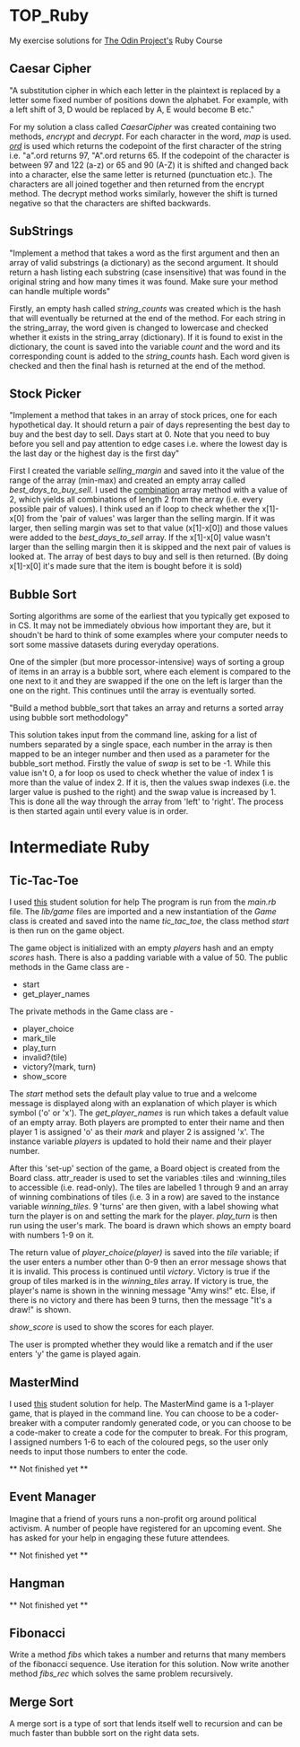 # TOP_Ruby
My exercise solutions for [The Odin Project's](www.theodinproject.com/) Ruby Course

## Caesar Cipher
"A substitution cipher in which each letter in the plaintext is replaced by a letter some fixed number of positions down the alphabet. For example, with a left shift of 3, D would be replaced by A, E would become B etc."

For my solution a class called *CaesarCipher* was created containing two methods, *encrypt* and *decrypt*. 
For each character in the word, *map* is used. [*ord*](https://apidock.com/rails/String/ord) is used which returns the codepoint of the first character of the string i.e. "a".ord returns 97, "A".ord returns 65. If the codepoint of the character is between 97 and 122 (a-z) or 65 and 90 (A-Z) it is shifted and changed back into a character, else the same letter is returned (punctuation etc.). The characters are all joined together and then returned from the encrypt method. 
The decrypt method works similarly, however the shift is turned negative so that the characters are shifted backwards.


## SubStrings
"Implement a method that takes a word as the first argument and then an array of valid substrings (a dictionary) as the second argument. It should return a hash listing each substring (case insensitive) that was found in the original string and how many times it was found. Make sure your method can handle multiple words"

Firstly, an empty hash called *string_counts* was created which is the hash that will eventually be returned at the end of the method. For each string in the string_array, the word given is changed to lowercase and checked whether it exists in the string_array (dictionary). If it is found to exist in the dictionary, the count is saved into the variable *count* and the word and its corresponding count is added to the *string_counts* hash. Each word given is checked and then the final hash is returned at the end of the method.

## Stock Picker
"Implement a method that takes in an array of stock prices, one for each hypothetical day. It should return a pair of days representing the best day to buy and the best day to sell. Days start at 0. Note that you need to buy before you sell and pay attention to edge cases i.e. where the lowest day is the last day or the highest day is the first day"

First I created the variable *selling_margin* and saved into it the value of the range of the array (min-max) and created an empty array called *best_days_to_buy_sell*. I used the [combination](https://apidock.com/ruby/Array/combination) array method with a value of 2, which yields all combinations of length 2 from the array (i.e. every possible pair of values). I think used an if loop to check whether the x[1]-x[0] from the 'pair of values' was larger than the selling margin. If it was larger, then selling margin was set to that value (x[1]-x[0]) and those values were added to the *best_days_to_sell* array. If the x[1]-x[0] value wasn't larger than the selling margin then it is skipped and the next pair of values is looked at. The array of best days to buy and sell is then returned. (By doing x[1]-x[0] it's made sure that the item is bought before it is sold)


## Bubble Sort
Sorting algorithms are some of the earliest that you typically get exposed to in CS. It may not be immediately obvious how important they are, but it shoudn't be hard to think of some examples where your computer needs to sort some massive datasets during everyday operations.

One of the simpler (but more processor-intensive) ways of sorting a group of items in an array is a bubble sort, where each element is compared to the one next to it and they are swapped if the one on the left is larger than the one on the right. This continues until the array is eventually sorted.

"Build a method bubble_sort that takes an array and returns a sorted array using bubble sort methodology"

This solution takes input from the command line, asking for a list of numbers separated by a single space, each number in the array is then mapped to be an integer number and then used as a parameter for the bubble_sort method. Firstly the value of *swap* is set to be -1. While this value isn't 0, a for loop os used to check whether the value of index 1 is more than the value of index 2. If it is, then the values swap indexes (i.e. the larger value is pushed to the right) and the swap value is increased by 1. This is done all the way through the array from 'left' to 'right'. The process is then started again until every value is in order.

# Intermediate Ruby

## Tic-Tac-Toe 
I used [this](https://repl.it/@rryand/tictactoeruby) student solution for help
The program is run from the *main.rb* file. The *lib/game* files are imported and a new instantiation of the *Game* class is created and saved into the name *tic_tac_toe*, the class method *start* is then run on the game object. 

The game object is initialized with an empty *players* hash and an empty *scores* hash. There is also a padding variable with a value of 50. 
The public methods in the Game class are -
- start
- get_player_names

The private methods in the Game class are -
- player_choice
- mark_tile
- play_turn
- invalid?(tile)
- victory?(mark, turn)
- show_score

The *start* method sets the default play value to true and a welcome message is displayed along with an explanation of which player is which symbol ('o' or 'x'). The *get_player_names* is run which takes a default value of an empty array. Both players are prompted to enter their name and then player 1 is assigned 'o' as their *mark* and player 2 is assigned 'x'. The instance variable *players* is updated to hold their name and their player number. 

After this 'set-up' section of the game, a Board object is created from the Board class. attr_reader is used to set the variables :tiles and :winning_tiles to accessible (i.e. read-only). The tiles are labelled 1 through 9 and an array of winning combinations of tiles (i.e. 3 in a row) are saved to the instance variable *winning_tiles*. 9 'turns' are then given, with a label showing what turn the player is on and setting the mark for the player. *play_turn* is then run using the user's mark. The board is drawn which shows an empty board with numbers 1-9 on it. 

The return value of *player_choice(player)* is saved into the *tile* variable; if the user enters a number other than 0-9 then an error message shows that it is invalid. This process is continued until *victory*. Victory is true if the group of tiles marked is in the *winning_tiles* array. If victory is true, the player's name is shown in the winning message "Amy wins!" etc. Else, if there is no victory and there has been 9 turns, then the message "It's a draw!" is shown. 

*show_score* is used to show the scores for each player.

The user is prompted whether they would like a rematch and if the user enters 'y' the game is played again.


## MasterMind
I used [this](https://github.com/rlmoser99/ruby_Mastermind) student solution for help.
The MasterMind game is a 1-player game, that is played in the command line. You can choose to be a coder-breaker with a computer randomly generated code, or you can choose to be a code-maker to create a code for the computer to break. For this program, I assigned numbers 1-6 to each of the coloured pegs, so the user only needs to input those numbers to enter the code. 

** Not finished yet **

## Event Manager
Imagine that a friend of yours runs a non-profit org around political activism. A number of people have registered for an upcoming event. She has asked for your help in engaging these future attendees.

** Not finished yet **

## Hangman
** Not finished yet **

## Fibonacci
Write a method *fibs* which takes a number and returns that many members of the fibonacci sequence. Use iteration for this solution. Now write another method *fibs_rec* which solves the same problem recursively.

## Merge Sort
A merge sort is a type of sort that lends itself well to recursion and can be much faster than bubble sort on the right data sets. 
